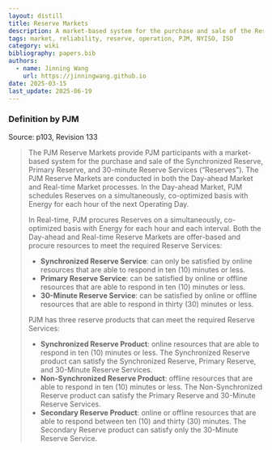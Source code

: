 ```yaml
---
layout: distill
title: Reserve Markets
description: A market-based system for the purchase and sale of the Reserves
tags: market, reliability, reserve, operation, PJM, NYISO, ISO
category: wiki
bibliography: papers.bib
authors:
  - name: Jinning Wang
    url: https://jinningwang.github.io
date: 2025-03-15
last_update: 2025-06-19
---
```


### Definition by PJM

Source: <d-cite key="pjm2024m11"></d-cite> p103, Revision 133

> The PJM Reserve Markets provide PJM participants with a market-based system for the purchase and sale of the Synchronized Reserve, Primary Reserve, and 30-minute Reserve Services (“Reserves”).
> The PJM Reserve Markets are conducted in both the Day-ahead Market and Real-time Market processes.
> In the Day-ahead Market, PJM schedules Reserves on a simultaneously, co-optimized basis with Energy for each hour of the next Operating Day.
>
> In Real-time, PJM procures Reserves on a simultaneously, co-optimized basis with Energy for each hour and each interval. Both the Day-ahead and Real-time Reserve Markets are offer-based and procure resources to meet the required Reserve Services:
>
> - **Synchronized Reserve Service**: can only be satisfied by online resources that are able to respond in ten (10) minutes or less.
> - **Primary Reserve Service**: can be satisfied by online or offline resources that are able to respond in ten (10) minutes or less.
> - **30-Minute Reserve Service**: can be satisfied by online or offline resources that are able to respond in thirty (30) minutes or less.
>
> PJM has three reserve products that can meet the required Reserve Services:
>
> - **Synchronized Reserve Product**: online resources that are able to respond in ten (10) minutes or less. The Synchronized Reserve product can satisfy the Synchronized Reserve, Primary Reserve, and 30-Minute Reserve Services.
> - **Non-Synchronized Reserve Product**: offline resources that are able to respond in ten (10) minutes or less. The Non-Synchronized Reserve product can satisfy the Primary Reserve and 30-Minute Reserve Services.
> - **Secondary Reserve Product**: online or offline resources that are able to respond between ten (10) and thirty (30) minutes. The Secondary Reserve product can satisfy only the 30-Minute Reserve Service.
